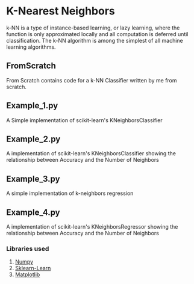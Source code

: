 # K-Nearest Neighbors

k-NN is a type of instance-based learning, or lazy learning, where the function is only approximated locally and all computation is deferred until classification. The k-NN algorithm is among the simplest of all machine learning algorithms.

## FromScratch

From Scratch contains code for a k-NN Classifier written by me from scratch.

## Example_1.py

A Simple implementation of scikit-learn's KNeighborsClassifier

## Example_2.py

A implementation of scikit-learn's KNeighborsClassifier showing the relationship between Accuracy and the Number of Neighbors

## Example_3.py

A simple implementation of k-neighbors regression

## Example_4.py

A implementation of scikit-learn's KNeighborsRegressor showing the relationship between Accuracy and the Number of Neighbors

### Libraries used

1. [Numpy](http://www.numpy.org/)
2. [Sklearn-Learn](http://scikit-learn.org/stable/)
3. [Matplotlib](https://matplotlib.org/)